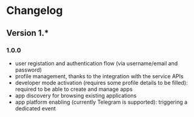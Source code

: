 # Changelog

## Version 1.*

### 1.0.0

* user registation and authentication flow (via username/email and password)
* profile management, thanks to the integration with the service APIs
* developer mode activation (requires some profile details to be filled): required to be able to create and manage apps
* app discovery for browsing existing applications
* app platform enabling (currently Telegram is supported): triggering a dedicated event

